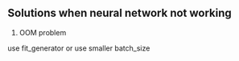 ## Solutions when neural network not working

1. OOM problem

use fit_generator or use smaller batch_size


